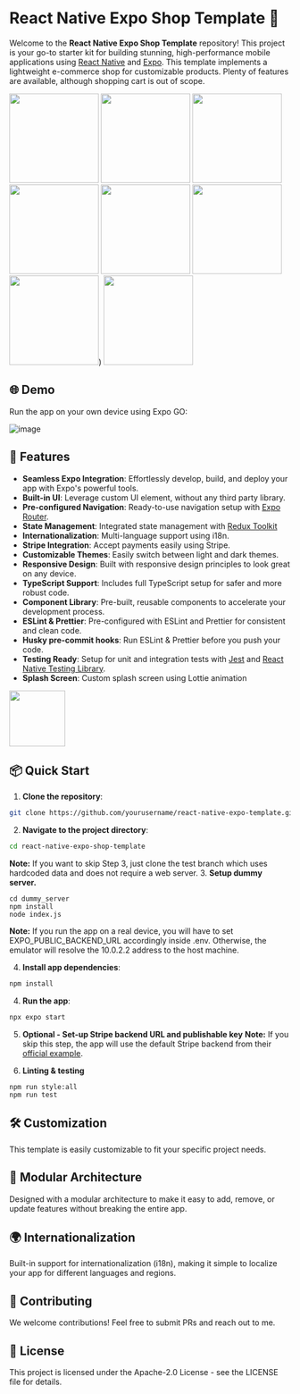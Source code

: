 # React Native Expo Shop Template 🌟

Welcome to the **React Native Expo Shop Template** repository! This project is your go-to starter kit for building stunning, high-performance mobile applications using [React Native](https://reactnative.dev/) and [Expo](https://expo.dev/).
This template implements a lightweight e-commerce shop for customizable products. Plenty of features are available, although shopping cart is out of scope.

<img src="https://github.com/user-attachments/assets/3386f5fe-4901-4738-9048-12821d58416f" width="160">
<img src="https://github.com/user-attachments/assets/22291778-e746-43f1-af4f-fcd465a56e7c" width="160">
<img src="https://github.com/user-attachments/assets/9f92b514-1c3a-4607-b017-716904d81a11" width="160">
<img src="https://github.com/user-attachments/assets/7bc281a4-f11a-49b2-8ecf-aa95ad0f48cc" width="160">
<img src="https://github.com/user-attachments/assets/de1fb2fe-6cbc-402b-b938-ebbf2b5a4e99" width="160">
<img src="https://github.com/user-attachments/assets/c4828937-a6cb-44ea-a9aa-a19ca42d5876" width="160">
<img src="https://github.com/user-attachments/assets/119c99f4-3ef3-4e0a-adb9-ef8c6d11f39c" width="160">)
<img src="https://github.com/user-attachments/assets/d5056159-abaa-48e9-8a14-7f835b6f15bf" width="160">

## 🌐 Demo

Run the app on your own device using Expo GO:

![image](https://github.com/user-attachments/assets/6374db3a-1374-4ae3-9ffb-6505caecc70f)

## 🚀 Features

- **Seamless Expo Integration**: Effortlessly develop, build, and deploy your app with Expo's powerful tools.
- **Built-in UI**: Leverage custom UI element, without any third party library.
- **Pre-configured Navigation**: Ready-to-use navigation setup with [Expo Router](https://docs.expo.dev/router/introduction/).
- **State Management**: Integrated state management with [Redux Toolkit](https://redux-toolkit.js.org/)
- **Internationalization**: Multi-language support using i18n.
- **Stripe Integration**: Accept payments easily using Stripe.
- **Customizable Themes**: Easily switch between light and dark themes.
- **Responsive Design**: Built with responsive design principles to look great on any device.
- **TypeScript Support**: Includes full TypeScript setup for safer and more robust code.
- **Component Library**: Pre-built, reusable components to accelerate your development process.
- **ESLint & Prettier**: Pre-configured with ESLint and Prettier for consistent and clean code.
- **Husky pre-commit hooks**: Run ESLint & Prettier before you push your code.
- **Testing Ready**: Setup for unit and integration tests with [Jest](https://jestjs.io/) and [React Native Testing Library](https://callstack.github.io/react-native-testing-library/).
- **Splash Screen**: Custom splash screen using Lottie animation
<img src="https://github.com/user-attachments/assets/1e42cb30-b784-45c5-b240-132c8b8d337a" width="100">

## 📦 Quick Start

1. **Clone the repository**:

```sh
git clone https://github.com/yourusername/react-native-expo-template.git
```

2. **Navigate to the project directory**:

```sh
cd react-native-expo-shop-template
```

**Note:** If you want to skip Step 3, just clone the test branch which uses hardcoded data and does not require a web server. 3. **Setup dummy server.**

```
cd dummy_server
npm install
node index.js
```

**Note:** If you run the app on a real device, you will have to set EXPO_PUBLIC_BACKEND_URL accordingly inside .env. Otherwise, the emulator will resolve the 10.0.2.2 address to the host machine.

4. **Install app dependencies**:

```sh
npm install
```

4. **Run the app**:

```sh
npx expo start
```

5. **Optional - Set-up Stripe backend URL and publishable key**
   **Note:** If you skip this step, the app will use the default Stripe backend from their [official example](https://glitch.com/edit/#!/expo-stripe-server-example).

6. **Linting & testing**

```
npm run style:all
npm run test
```

## 🛠️ Customization

This template is easily customizable to fit your specific project needs.

## 🧩 Modular Architecture

Designed with a modular architecture to make it easy to add, remove, or update features without breaking the entire app.

## 🌍 Internationalization

Built-in support for internationalization (i18n), making it simple to localize your app for different languages and regions.

## 🤝 Contributing

We welcome contributions! Feel free to submit PRs and reach out to me.

## 📄 License

This project is licensed under the Apache-2.0 License - see the LICENSE file for details.
